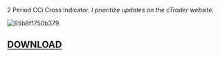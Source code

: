 2 Period CCi Cross Indicator. _I prioritize updates on the cTrader website._

![65b8f1750b379](https://github.com/mirbyte/CCi-Trend-Indicator/assets/83219244/38be3d72-38b9-4999-a1ee-e248180ddf71)
## [DOWNLOAD](ctrader.com/algos/indicators/show/3789)

